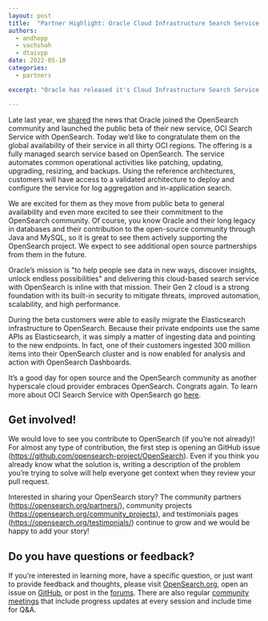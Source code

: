 ```yaml
---
layout: post
title:  "Partner Highlight: Oracle Cloud Infrastructure Search Service with OpenSearch is GA!"
authors:
  - andhopp
  - vachshah
  - dtaivpp
date: 2022-05-10
categories:
  - partners

excerpt: "Oracle has released it's Cloud Infrastructure Search Service!"

---
```


Late last year, we [shared](https://opensearch.org/blog/partners/2021/12/oracle-announcement/) the news that Oracle joined the OpenSearch community and launched the public beta of their new service, OCI Search Service with OpenSearch. Today we’d like to congratulate them on the global availability of their service in all thirty OCI regions. The offering is a fully managed search service based on OpenSearch. The service automates common operational activities like patching, updating, upgrading, resizing, and backups. Using the reference architectures, customers will have access to a validated architecture to deploy and configure the service for log aggregation and in-application search.

We are excited for them as they move from public beta to general availability and even more excited to see their commitment to the OpenSearch community. Of course, you know Oracle and their long legacy in databases and their contribution to the open-source community through Java and MySQL, so it is great to see them actively supporting the OpenSearch project. We expect to see additional open source partnerships from them in the future.

Oracle’s mission is "to help people see data in new ways, discover insights, unlock endless possibilities" and delivering this cloud-based search service with OpenSearch is inline with that mission. Their Gen 2 cloud is a strong foundation with its built-in security to mitigate threats, improved automation, scalability, and high performance.

During the beta customers were able to easily migrate the Elasticsearch infrastructure to OpenSearch. Because their private endpoints use the same APIs as Elasticsearch, it was simply a matter of ingesting data and pointing to the new endpoints. In fact, one of their customers ingested 300 million items into their OpenSearch cluster and is now enabled for analysis and action with OpenSearch Dashboards.

It’s a good day for open source and the OpenSearch community as another hyperscale cloud provider embraces OpenSearch. Congrats again. To learn more about OCI Search Service with OpenSearch go [here](http://oracle.com/cloud/search). 

## Get involved!
We would love to see you contribute to OpenSearch (if you’re not already)! For almost any type of contribution, the first step is opening an GitHub issue (https://github.com/opensearch-project/OpenSearch). Even if you think you already know what the solution is, writing a description of the problem you’re trying to solve will help everyone get context when they review your pull request. 

Interested in sharing your OpenSearch story? The community partners (https://opensearch.org/partners/), community projects (https://opensearch.org/community_projects), and testimonials pages (https://opensearch.org/testimonials/) continue to grow and we would be happy to add your story!
 
## Do you have questions or feedback?
If you’re interested in learning more, have a specific question, or just want to provide feedback and thoughts, please visit [OpenSearch.org](http://opensearch.org/), open an issue on [GitHub](https://github.com/opensearch-project/OpenSearch/issues), or post in the [forums](https://forum.opensearch.org/). There are also regular [community meetings](https://opensearch.org/events/) that include progress updates at every session and include time for Q&A.
